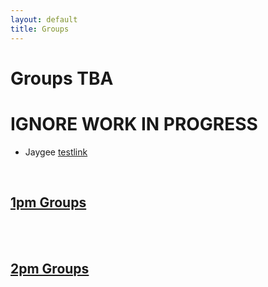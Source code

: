 ```yaml
---
layout: default
title: Groups
---
```



# Groups TBA
# IGNORE WORK IN PROGRESS
- Jaygee
[testlink](test.html)

<br/>

## [1pm Groups](./benGroups/index.html)

<br />
<br/>

## [2pm Groups](./adrianaGroups/index.html)

<br />